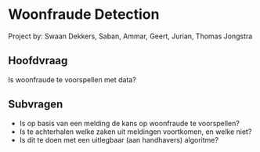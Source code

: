# Woonfraude Detection
Project by: Swaan Dekkers, Saban, Ammar, Geert, Jurian, Thomas Jongstra

## Hoofdvraag

Is woonfraude te voorspellen met data?

## Subvragen

* Is op basis van een melding de kans op woonfraude te voorspellen?
* Is te achterhalen welke zaken uit meldingen voortkomen, en welke niet?
* Is dit te doen met een uitlegbaar (aan handhavers) algoritme?